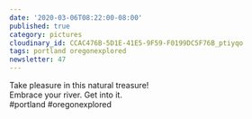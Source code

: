 ```yaml
---
date: '2020-03-06T08:22:00-08:00'
published: true
category: pictures
cloudinary_id: CCAC476B-5D1E-41E5-9F59-F0199DC5F76B_ptiyqo
tags: portland oregonexplored
newsletter: 47
---
```


Take pleasure in this natural treasure!  
Embrace your river. Get into it.  
#portland #oregonexplored